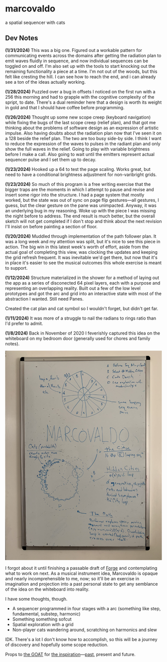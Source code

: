 # marcovaldo
a spatial sequencer with cats

## Dev Notes
**(1/31/2024)**
This was a big one. Figured out a workable pattern for communicating events across the domains after getting the radiation plan to emit waves fluidly in sequence, and now individual sequences can be toggled on and off. I'm also set up with the tools to start knocking out the remaining functionality a piece at a time. I'm not out of the woods, but this felt like cresting the hill. I can see how to reach the end, and i can already see a ton of the ideas actually working.

**(1/28/2024)**
Puzzled over a bug in offsets I noticed on the first run with a 256 this morning and had to grapple with the cognitive complexity of the spript, to date. There's a dual reminder here that a design is worth its weight in gold and that I should have coffee before programming.

**(1/26/2024)**
Thought up some new scope creep (keyboard navigation) while fixing the bugs of the last scope creep (relief plan), and that got me thinking about the problems of software design as an expression of artistic impulse. Also having doubts about the radiation plan now that I've seen it on a 128 beside the relief plan. The two are too busy side-by side. I think I want to reduce the expression of the waves to pulses in the radiant plan and only show the full waves in the relief. Going to play with variable brightness before I make a call. Also going to wait until the emitters represent actual sequencer pulse and I set them up to decay.

**(1/23/2024)**
Hooked up a 64 to test the page scaling. Works great, but need to have a conditional brightness adjustment for non-varibright grids.

**(1/23/2024)**
So much of this program is a free writing exercise that the bigger traps are the moments in which I attempt to pause and revise and insert some rigor into the structure. I had a page system that mostly worked, but the state was out of sync on page flip gestures—all gestures, I guess, but the clear gesture on the pane was unimpacted. Anyway, it was an underlying bug in my reasoning. Woke up with the piece I was missing the night before to address. The end result is much better, but the overall sketch will not get completed if I don't stop and think about the next revision I'll insist on before painting a section of floor.

**(1/20/2024)**
Muddled through implementation of the path follower plan. It was a long week and my attention was split, but it's nice to see this piece in action. The big win in this latest week's worth of effort, aside from the actual goal of completing this view, was clocking the updates and keeping the grid refresh frequent. It was inevitable we'd get there, but now that it's in place it's easier to see the musical outcomes this whole exercise is meant to support.

**(1/12/2024)**
Structure materialized in the shower for a method of laying out the app as a series of disconected 64 pixel layers, each with a purpose and representing an overlapping reality. Built out a few of the low level prototypes and got the arc and grid into an interactive state with most of the abstraction I wanted. Still need Panes.

Created the cat plan and cat symbol so I wouldn't forget, but didn't get far.

**(1/11/2024)**
It was more of a struggle to nail the radians to rings ratio than I'd prefer to admit.

**(1/8/2024)**
Back in November of 2020 I feverishly captured this idea on the whiteboard on my bedroom door (generally used for chores and family notes). 

![sketch of idea](./assets/images/whiteboard.jpeg)

I forgot about it until finishing a passable draft of [Forge](https://github.com/cachilders/forge/tree/main) and contemplating what to work on next. As a musical instrument idea, Marcovaldo is opaque and nearly incomprehensible to me, now; so it'll be an exercise in imagination and projection into a past personal state to get any semblance of the idea on the whiteboard into reality.

I have some thoughts, though.
- A sequencer programmed in four stages with a arc (something like step, fundamental, substep, harmonic)
- Something something sofcut
- Spatial exploration with a grid
- Non-player cats wandering around, scratching on harmonics and slew

IDK. There's a lot I don't know how to accomplish, so this will be a journey of discovery and hopefully some scope reduction.

Props to [the GOAT](https://en.wikipedia.org/wiki/Italo_Calvino) for [the inspiration](https://en.wikipedia.org/wiki/Marcovaldo)—[past](https://github.com/cachilders/qfwfq), present and future.
